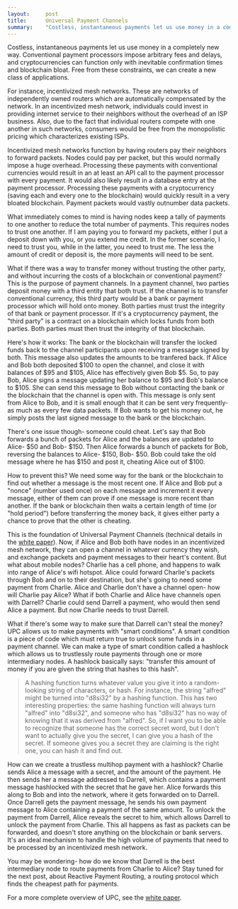 ```yaml
---
layout:     post
title:      Universal Payment Channels
summary:    "Costless, instantaneous payments let us use money in a completely new way. Conventional payment processors impose arbitrary fees and delays, and cryptocurrencies can function only with inevitable confirmation times and blockchain bloat. Free from these constraints, we can create a new class of applications."
---
```


Costless, instantaneous payments let us use money in a completely new way. Conventional payment processors impose arbitrary fees and delays, and cryptocurrencies can function only with inevitable confirmation times and blockchain bloat. Free from these constraints, we can create a new class of applications.

For instance, incentivized mesh networks. These are networks of independently owned routers which are automatically compensated by the network. In an incentivized mesh network, individuals could invest in providing internet service to their neighbors without the overhead of an ISP business. Also, due to the fact that individual routers compete with one another in such networks, consumers would be free from the monopolistic pricing which characterizes existing ISPs.

Incentivized mesh networks function by having routers pay their neighbors to forward packets. Nodes could pay per packet, but this would normally impose a huge overhead. Processing these payments with conventional currencies would result in an at least an API call to the payment processor with every payment. It would also likely result in a database entry at the payment processor. Processing these payments with a cryptocurrency (saving each and every one to the blockchain) would quickly result in a very bloated blockchain. Payment packets would vastly outnumber data packets.

What immediately comes to mind is having nodes keep a tally of payments to one another to reduce the total number of payments. This requires nodes to trust one another. If I am paying you to forward my packets, either I put a deposit down with you, or you extend me credit. In the former scenario, I need to trust you, while in the latter, you need to trust me. The less the amount of credit or deposit is, the more payments will need to be sent.

What if there was a way to transfer money without trusting the other party, and without incurring the costs of a blockchain or conventional payment? This is the purpose of payment channels. In a payment channel, two parties deposit money with a third entity that both trust. If the channel is to transfer conventional currency, this third party would be a bank or payment processor which will hold onto money. Both parties must trust the integrity of that bank or payment processor. If it's a cryptocurrency payment, the "third party" is a contract on a blockchain which locks funds from both parties. Both parties must then trust the integrity of that blockchain.

Here's how it works: The bank or the blockchain will transfer the locked funds back to the channel participants upon receiving a message signed by both. This message also updates the amounts to be tranfered back. If Alice and Bob both deposited $100 to open the channel, and close it with balances of $95 and $105, Alice has effectively given Bob $5. So, to pay Bob, Alice signs a message updating her balance to $95 and Bob's balance to $105. She can send this message to Bob without contacting the bank or the blockchain that the channel is open with. This message is only sent from Alice to Bob, and it is small enough that it can be sent very frequently- as much as every few data packets. If Bob wants to get his money out, he simply posts the last signed message to the bank or the blockchain.

There's one issue though- someone could cheat. Let's say that Bob forwards a bunch of packets for Alice and the balances are updated to Alice- $50 and Bob- $150. Then Alice forwards a bunch of packets for Bob, reversing the balances to Alice- $150, Bob- $50. Bob could take the old message where he has $150 and post it, cheating Alice out of $100.

How to prevent this? We need some way for the bank or the blockchain to find out whether a message is the most recent one. If Alice and Bob put a "nonce" (number used once) on each message and increment it every message, either of them can prove if one message is more recent than another. If the bank or blockchain then waits a certain length of time (or "hold period") before transferring the money back, it gives either party a chance to prove that the other is cheating.

This is the foundation of Universal Payment Channels (technical details in the [white paper](#)). Now, if Alice and Bob both have nodes in an incentivized mesh network, they can open a channel in whatever currency they wish, and exchange packets and payment messages to their heart's content. But what about mobile nodes? Charlie has a cell phone, and happens to walk into range of Alice's wifi hotspot. Alice could forward Charlie's packets through Bob and on to their destination, but she's going to need some payment from Charlie. Alice and Charlie don't have a channel open- how will Charlie pay Alice? What if both Charlie and Alice have channels open with Darrell? Charlie could send Darrell a payment, who would then send Alice a payment. But now Charlie needs to trust Darrell.

What if there's some way to make sure that Darrell can't steal the money? UPC allows us to make payments with "smart conditions". A smart condition is a piece of code which must return true to unlock some funds in a payment channel. We can make a type of smart condition called a hashlock which allows us to trustlessly route payments through one or more intermediary nodes. A hashlock basically says: "transfer this amount of money if you are given the string that hashes to this hash".

> A hashing function turns whatever value you give it into a random-looking string of characters, or hash. For instance, the string "alfred" might be turned into "d8si32" by a hashing function. This has two interesting properties: the same hashing function will always turn "alfred" into "d8si32", and someone who has "d8si32" has no way of knowing that it was derived from "alfred". So, if I want you to be able to recognize that someone has the correct secret word, but I don't want to actually give you the secret, I can give you a hash of the secret. If someone gives you a secret they are claiming is the right one, you can hash it and find out.

How can we create a trustless multihop payment with a hashlock? Charlie sends Alice a message with a secret, and the amount of the payment. He then sends her a message addressed to Darrell, which contains a payment message hashlocked with the secret that he gave her. Alice forwards this along to Bob and into the network, where it gets forwarded on to Darrell. Once Darrell gets the payment message, he sends his own payment message to Alice containing a payment of the same amount. To unlock the payment from Darrell, Alice reveals the secret to him, which allows Darrell to unlock the payment from Charlie. This all happens as fast as packets can be forwarded, and doesn't store anything on the blockchain or bank servers. It's an ideal mechanism to handle the high volume of payments that need to be processed by an incentivized mesh network.

You may be wondering- how do we know that Darrell is the best intermediary node to route payments from Charlie to Alice? Stay tuned for the next post, about Reactive Payment Routing, a routing protocol which finds the cheapest path for payments.

For a more complete overview of UPC, see the [white paper](#).